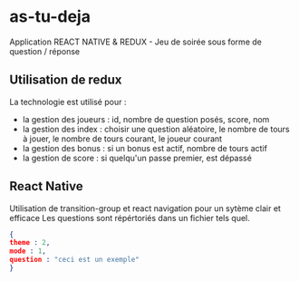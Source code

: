 # as-tu-deja
Application REACT NATIVE &amp; REDUX - Jeu de soirée sous forme de question / réponse
 
## Utilisation de redux

La technologie est utilisé pour : 
- la gestion des joueurs : id, nombre de question posés, score, nom
- la gestion des index : choisir une question aléatoire, le nombre de tours à jouer, le nombre de tours courant, le joueur courant
- la gestion des bonus : si un bonus est actif, nombre de tours actif
- la gestion de score : si quelqu'un passe premier, est dépassé

## React Native

Utilisation de transition-group et react navigation pour un sytème clair et efficace
Les questions sont répértoriés dans un fichier tels quel.
```json
{
theme : 2,
mode : 1, 
question : "ceci est un exemple"
}
```
